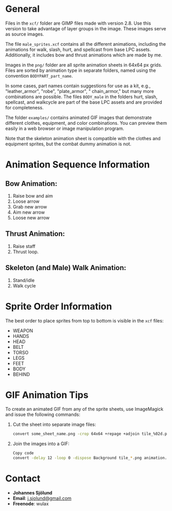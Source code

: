 # General

Files in the `xcf/` folder are GIMP files made with version 2.8. Use this version to take advantage of layer groups in
the image. These images serve as source images.

The file `male_sprites.xcf` contains all the different animations, including the animations for walk, slash, hurt, and
spellcast from base LPC assets. Additionally, it includes bow and thrust animations which are made by me.

Images in the `png/` folder are all sprite animation sheets in 64x64 px grids. Files are sorted by animation type in
separate folders, named using the convention `BODYPART_part_name`.

In some cases, part names contain suggestions for use as a kit, e.g., "leather_armor", "robe", "plate_armor", "
chain_armor," but many more combinations are possible. The files `BODY_male` in the folders hurt, slash, spellcast, and
walkcycle are part of the base LPC assets and are provided for completeness.

The folder `examples/` contains animated GIF images that demonstrate different clothes, equipment, and color
combinations. You can preview them easily in a web browser or image manipulation program.

Note that the skeleton animation sheet is compatible with the clothes and equipment sprites, but the combat dummy
animation is not.

# Animation Sequence Information

## Bow Animation:

1. Raise bow and aim
1. Loose arrow
1. Grab new arrow
1. Aim new arrow
1. Loose new arrow

## Thrust Animation:

1. Raise staff
1. Thrust loop.

## Skeleton (and Male) Walk Animation:

1. Stand/idle
1. Walk cycle

# Sprite Order Information

The best order to place sprites from top to bottom is visible in the `xcf` files:

- WEAPON
- HANDS
- HEAD
- BELT
- TORSO
- LEGS
- FEET
- BODY
- BEHIND

# GIF Animation Tips

To create an animated GIF from any of the sprite sheets, use ImageMagick and issue the following commands:

1. Cut the sheet into separate image files:
   ```bash
   convert some_sheet_name.png -crop 64x64 +repage +adjoin tile_%02d.png
   ```
1. Join the images into a GIF:
   ```bash
   Copy code
   convert -delay 12 -loop 0 -dispose Background tile_*.png animation.gif
   ```

# Contact

- **Johannes Sjölund**
- **Email**: j.sjolund@gmail.com
- **Freenode**: wulax